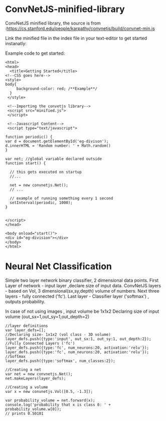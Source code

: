# ConvNetJS-minified-library
ConvNetJS minified library, the source is from :https://cs.stanford.edu/people/karpathy/convnetjs/build/convnet-min.js

Link the minified file in the index file in your text-editor to get started instanatly:

Example code to get started:

    <html>
    <head>
      <title>Getting Started</title>
    <!--CSS goes here-->
    <style>
    body{
         background-color: red; /**Example**/
      }
     </style>
     
     <!--Importing the convetjs library-->
     <script src="minified.js">
     </script>
     
     <!--Javascript Content-->
     <script type="text/javascript">
     
    function periodic() {
    var d = document.getElementById('eg-divison');
    d.innerHTML = 'Random number: ' + Math.random()
    }
 
    var net; //global variable declared outside
    function start() {

      // this gets executed on startup
      //... 

      net = new convnetjs.Net();
      // ...

      // example of running something every 1 second
      setInterval(periodic, 1000);
    }


    </script>
    </head>

    <body onload="start()">
    <div id="eg-division"></div>
    </body>
    </html>     
    
# Neural Net Classification 
Simple two layer network binary classifier, 2 dimensional data points.
First Layer of network - input layer ,declare size of input data.
ConvNetJS layers - based on Vol, 3 dimensional(sx,sy,depth) volume of numbers.
Next three layers - fully connected ('fc').
Last layer - Classifier layer ('softmax') , outputs probability.

In case of not using images , input volume be 1x1x2
Declaring size of input volume (out_sx=1,out_sy=1,out_depth=2)

    //layer definitions
    var layer_defs=[];
    //Declaring size- 1x1x2 (vol class - 3D volume)
    layer_defs.push({type:'input', out_sx:1, out_sy:1, out_depth:2});
    //Fully Connected Layers ('fc')
    layer_defs.push({type:'fc', num_neurons:20, activation:'relu'});
    layer_defs.push({type:'fc', num_neurons:20, activation:'relu'});
    //Softmax
    layer_defs.push({type:'softmax', num_classes:2});
    
    //Creating a net 
    var net = new convnetjs.Net();
    net.makeLayers(layer_defs);
    
    //Creating a volume
    var x = new convnetjs.Vol([0.5, -1.3]);
    
    var probability_volume = net.forward(x);
    console.log('probability that x is class 0: ' + probability_volume.w[0]);
    // prints 0.50101
